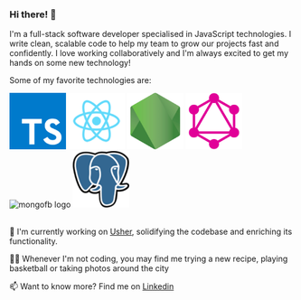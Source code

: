 ### Hi there! 👋

I'm a full-stack software developer specialised in JavaScript technologies. I write clean, scalable code to help my team to grow our projects fast and confidently. I love working collaboratively and I'm always excited to get my hands on some new technology!

Some of my favorite technologies are: 
<div display='flex'  >
<img src="https://raw.githubusercontent.com/github/explore/80688e429a7d4ef2fca1e82350fe8e3517d3494d/topics/typescript/typescript.png" alt="typescript logo" style="display:in-line; height: 100px; width:100px;"/>

<img src="https://raw.githubusercontent.com/github/explore/80688e429a7d4ef2fca1e82350fe8e3517d3494d/topics/react/react.png" alt="react logo" style="display:in-line;  height: 100px; width:100px;"/>

<img src="https://raw.githubusercontent.com/github/explore/80688e429a7d4ef2fca1e82350fe8e3517d3494d/topics/nodejs/nodejs.png" alt="express logo" style="height: 100px; width:100px;"/>
  
  <img src="https://raw.githubusercontent.com/github/explore/80688e429a7d4ef2fca1e82350fe8e3517d3494d/topics/graphql/graphql.png" alt="graph ql logo" style="height: 100px; width:100px;"/>

<img src="https://infinapps.com/wp-content/uploads/2018/10/mongodb-logo.png" alt="mongofb logo" style="height: 100px; width:100px;"/>

<img src="https://raw.githubusercontent.com/github/explore/80688e429a7d4ef2fca1e82350fe8e3517d3494d/topics/postgresql/postgresql.png" alt="graph ql logo" style="height: 100px; width:100px;"/>
<div>
  
<br/>  

🔨 I'm currently working on [Usher](https://github.com/adrian-s-db/usher-client), solidifying the codebase and enriching its functionality. 

👨‍🍳 Whenever I'm not coding, you may find me trying a new recipe, playing basketball or taking photos around the city

📫 Want to know more? Find me on [Linkedin](https://www.linkedin.com/in/adrian-s-delbusto)

